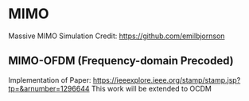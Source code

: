 # MIMO
Massive MIMO Simulation 
Credit: https://github.com/emilbjornson

## MIMO-OFDM (Frequency-domain Precoded)
Implementation of Paper:
https://ieeexplore.ieee.org/stamp/stamp.jsp?tp=&arnumber=1296644
This work will be extended to OCDM 
